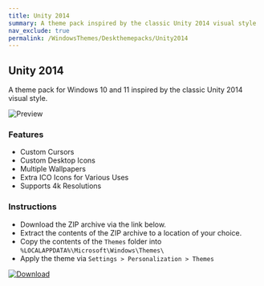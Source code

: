 ```yaml
---
title: Unity 2014
summary: A theme pack inspired by the classic Unity 2014 visual style
nav_exclude: true
permalink: /WindowsThemes/Deskthemepacks/Unity2014
---
```


## Unity 2014

A theme pack for Windows 10 and 11 inspired by the classic Unity 2014 visual style.

![Preview](https://gitlab.com/the-back-room/deskthemepacks/sfw/unity-2014/-/raw/main/Extras/Preview.bmp)

### Features

- Custom Cursors
- Custom Desktop Icons
- Multiple Wallpapers
- Extra ICO Icons for Various Uses
- Supports 4k Resolutions

### Instructions

- Download the ZIP archive via the link below.
- Extract the contents of the ZIP archive to a location of your choice.
- Copy the contents of the `Themes` folder into `%LOCALAPPDATA%\Microsoft\Windows\Themes\`
- Apply the theme via `Settings > Personalization > Themes`

[![Download](https://img.shields.io/badge/Download-black?style=plastic&logo=gitlab&logoColor=white&logoSize=auto&label=GitLab&labelColor=red&color=black&cacheSeconds=3600)](https://gitlab.com/the-back-room/deskthemepacks/sfw/unity-2014/-/archive/main/unity-2014-main.zip)